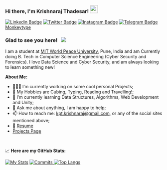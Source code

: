 ### Hi there, I'm Krishnaraj Thadesar! <img src="https://media.giphy.com/media/hvRJCLFzcasrR4ia7z/giphy.gif" width="25px">

[![Linkedin Badge](https://img.shields.io/badge/-LinkedIn-0e76a8?style=flat-square&logo=Linkedin&logoColor=white)](https://www.linkedin.com/in/krishnaraj-thadesar-2541451b9)
[![Twitter Badge](https://img.shields.io/badge/-Twitter-00acee?style=flat-square&logo=Twitter&logoColor=white)](https://twitter.com/krishnaraj_kpt)
[![Instagram Badge](https://img.shields.io/badge/-Instagram-e4405f?style=flat-square&logo=Instagram&logoColor=white)](https://www.instagram.com/krish11235/)
[![Telegram Badge](https://img.shields.io/badge/-Telegram-0088cc?style=flat-square&logo=Telegram&logoColor=white)](https://t.me/KrishnarajT)
[Monkeytype](https://monkeytype.com/profile/Krishnaraj)

### Glad to see you here! &nbsp; ![](https://visitor-badge.glitch.me/badge?page_id=KrishnarajT.KrishnarajT)

I am a student at [MIT World Peace University](https://mitwpu.edu.in/admissions), Pune, India and am Currently doing B. Tech in Computer Science Engineering (Cyber Security and Forensics). 
I love Data Science and Cyber Security, and am always looking to learn something new!

**About Me:**

- 👨🏻‍💻 I’m currently working on some cool personal Projects;
- 👨 My Hobbies are Cubing, Typing, Reading and Travelling!;
- 🚀 I’m currently learning Data Structures, Algorithms, Web Development and Unity;
- 💬 Ask me about anything, I am happy to help;
- 📫 How to reach me: kpt.krishnaraj@gmail.com, or any of the social sites mentioned above; 
- 📝 [Resume](https://github.com/My-Personal-Stuff/Imp-Docs/blob/3dea19e2c4e1cdd7a98c7461063ce404b6c05ac4/Krish%20Related/%5BKrishnaraj%5D%20Resume.pdf)
- [Projects Page](https://krishnarajt.github.io/)


</br>


📈 **Here are my GitHub Stats:**

[![My Stats](https://github-readme-stats.vercel.app/api?username=KrishnarajT&show_icons=true&theme=material-palenight)](https://github.com/anuraghazra/github-readme-stats)
[![Commits](https://github-readme-streak-stats.herokuapp.com/?user=KrishnarajT&theme=material-palenight)
![Top Langs](https://github-readme-stats.vercel.app/api/top-langs/?username=KrishnarajT&show_icons=true&theme=material-palenight&layout=compact)](https://github.com/anuraghazra/github-readme-stats)
